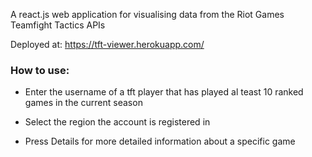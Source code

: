 A react.js web application for visualising data from the Riot Games Teamfight Tactics APIs

Deployed at: https://tft-viewer.herokuapp.com/

### How to use:

- Enter the username of a tft player that has played al teast 10 ranked games in the current season

- Select the region the account is registered in

- Press Details for more detailed information about a specific game
